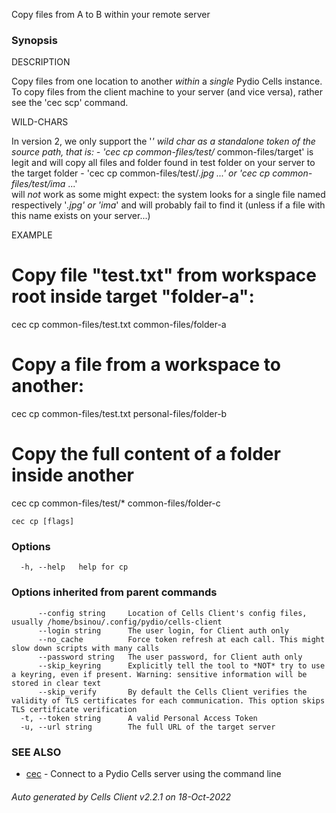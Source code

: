 Copy files from A to B within your remote server

### Synopsis


DESCRIPTION

  Copy files from one location to another *within* a *single* Pydio Cells instance. 
  To copy files from the client machine to your server (and vice versa), rather see the 'cec scp' command.

WILD-CHARS

  In version 2, we only support the '*' wild char as a standalone token of the source path, that is:
    - 'cec cp common-files/test/* common-files/target' is legit and will copy 
	  all files and folder found in test folder on your server to the target folder
	- 'cec cp common-files/test/*.jpg ...' or 'cec cp common-files/test/ima* ...'  
	  will *not* work as some might expect: the system looks for a single file named respectively '*.jpg' or 'ima*'
	  and will probably fail to find it (unless if a file with this name exists on your server...)

EXAMPLE

  # Copy file "test.txt" from workspace root inside target "folder-a":
  cec cp common-files/test.txt common-files/folder-a

  # Copy a file from a workspace to another:
  cec cp common-files/test.txt personal-files/folder-b

  # Copy the full content of a folder inside another
  cec cp common-files/test/* common-files/folder-c


```
cec cp [flags]
```

### Options

```
  -h, --help   help for cp
```

### Options inherited from parent commands

```
      --config string     Location of Cells Client's config files, usually /home/bsinou/.config/pydio/cells-client
      --login string      The user login, for Client auth only
      --no_cache          Force token refresh at each call. This might slow down scripts with many calls
      --password string   The user password, for Client auth only
      --skip_keyring      Explicitly tell the tool to *NOT* try to use a keyring, even if present. Warning: sensitive information will be stored in clear text
      --skip_verify       By default the Cells Client verifies the validity of TLS certificates for each communication. This option skips TLS certificate verification
  -t, --token string      A valid Personal Access Token
  -u, --url string        The full URL of the target server
```

### SEE ALSO

* [cec](cec)	 - Connect to a Pydio Cells server using the command line

###### Auto generated by Cells Client v2.2.1 on 18-Oct-2022
